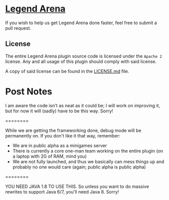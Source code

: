 [Legend Arena](http://thenamedev.net/legendarena/)
====

If you wish to help us get Legend Arena done faster, feel free to submit a pull request.

License
----

The entire Legend Arena plugin source code is licensed under the ```Apache 2``` license. Any and all usage of this plugin
should comply with said license.

A copy of said license can be found in the [LICENSE.md](https://notabug.org/LegendArenaMC/LegendArena/src/master/LICENSE.md) file.

Post Notes
====

I am aware the code isn't as neat as it could be; I will work on improving it, but for now it will (sadly) have to be this way. Sorry!

========

While we are getting the frameworking done, debug mode will be permanently on. If you don't like it that way, remember:

- We are in public alpha as a minigames server
- There is currently a core one-man team working on the entire plugin (on a laptop with 2G of RAM, mind you)
- We are not fully launched, and thus we basically can mess things up and probably no one would care (again; public alpha is public alpha)

========

YOU NEED JAVA 1.8 TO USE THIS. So unless you want to do massive rewrites to support Java 6/7, you'll need Java 8. Sorry!